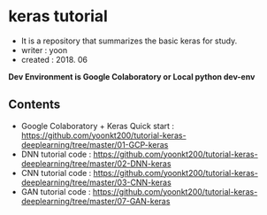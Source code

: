 # keras tutorial
- It is a repository that summarizes the basic keras for study.
- writer : yoon
- created : 2018. 06

**Dev Environment is Google Colaboratory or Local python dev-env**

## Contents
- Google Colaboratory + Keras Quick start : https://github.com/yoonkt200/tutorial-keras-deeplearning/tree/master/01-GCP-keras
- DNN tutorial code : https://github.com/yoonkt200/tutorial-keras-deeplearning/tree/master/02-DNN-keras
- CNN tutorial code : https://github.com/yoonkt200/tutorial-keras-deeplearning/tree/master/03-CNN-keras
- GAN tutorial code : https://github.com/yoonkt200/tutorial-keras-deeplearning/tree/master/07-GAN-keras
